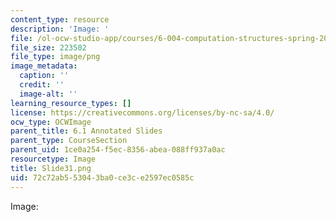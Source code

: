 ```yaml
---
content_type: resource
description: 'Image: '
file: /ol-ocw-studio-app/courses/6-004-computation-structures-spring-2017/72c72ab553043ba0ce3ce2597ec0585c_Slide31.png
file_size: 223502
file_type: image/png
image_metadata:
  caption: ''
  credit: ''
  image-alt: ''
learning_resource_types: []
license: https://creativecommons.org/licenses/by-nc-sa/4.0/
ocw_type: OCWImage
parent_title: 6.1 Annotated Slides
parent_type: CourseSection
parent_uid: 1ce0a254-f5ec-8356-abea-088ff937a0ac
resourcetype: Image
title: Slide31.png
uid: 72c72ab5-5304-3ba0-ce3c-e2597ec0585c
---
```

Image: 